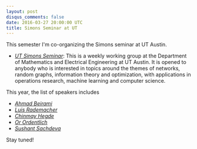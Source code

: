 ```yaml
---
layout: post
disqus_comments: false
date: 2016-03-27 20:00:00 UTC
title: Simons Seminar at UT
---
```


This semester I'm co-organizing the Simons seminar at UT Austin.

- [*UT Simons Seminar*](https://sites.google.com/site/utssspring16/): This is a weekly working group at the Department of Mathematics and Electrical 
Engineering at UT Austin. It is opened to anybody who is interested in topics around the 
themes of networks, random graphs, information theory and optimization, with applications 
in operations research, machine learning and computer science. 

This year, the list of speakers includes 

- [*Ahmad Beirami*](http://www.mit.edu/~beirami/)
- [*Luis Rademacher*](http://web.cse.ohio-state.edu/~lrademac/)
- [*Chinmay Hegde*](http://home.engineering.iastate.edu/~chinmay/)
- [*Or Ordentlich*](http://www.mit.edu/~ordent/)
- [*Sushant Sachdeva*](http://www.cs.yale.edu/homes/sachdeva/)

Stay tuned!